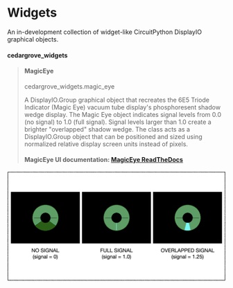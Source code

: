 # Widgets
 An in-development collection of widget-like CircuitPython DisplayIO graphical objects.


#### cedargrove_widgets
>#### MagicEye
>cedargrove_widgets.magic_eye 
>
>A DisplayIO.Group graphical object that recreates the 6E5 Triode Indicator (Magic Eye) vacuum tube display's phosphoresent shadow wedge display. The Magic Eye object indicates signal levels from 0.0 (no signal) to 1.0 (full signal). Signal levels larger than 1.0 create a brighter "overlapped" shadow wedge. The class acts as a DisplayIO.Group object that can be positioned and sized using normalized relative display screen units instead of pixels.
>#### MagicEye UI documentation: [MagicEye ReadTheDocs](https://github.com/CedarGroveStudios/Widgets/blob/main/docs/pseudo%20readthedocs%20cedargrove_magic_eye.pdf)

![MagicEye Signal Response](https://github.com/CedarGroveStudios/Widgets/blob/main/photos_and_graphics/magic_eye_signal_response.png)
